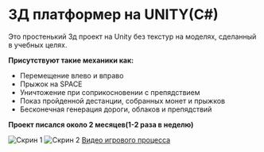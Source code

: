 # 3Д платформер на UNITY(C#)

Это простенький 3д проект на Unity без текстур на моделях, сделанный в учебных целях.

**Присутствуют такие механики как:**

- Перемещение влево и вправо
- Прыжок на SPACE
- Уничтожение при соприкосновении с препядствием
- Показ пройденной дестанции, собранных монет и прыжков
- Бесконечная генерация дороги, облаков и препядствий

**Проект писался около 2 месяцев(1-2 раза в неделю)**

![Скрин 1](C:\Users\Looki\OneDrive\Документы\GitHub\3dgame\play1.jpg)
![Скрин 2 ](https://drive.google.com/file/d/1hvlbKwE7JXCDerDWqD70JDgH7QIp-lvh/view?usp=drive_link)
[Видео игрового процесса](https://drive.google.com/file/d/1yDrk5LVjTunlbF3CmdYqvdRzcTgTHt3C/view?usp=drive_link)